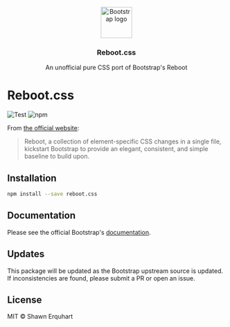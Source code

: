 <p align="center">
  <a href="https://getbootstrap.com/">
    <img src="https://getbootstrap.com/docs/4.3/assets/brand/bootstrap-solid.svg" alt="Bootstrap logo" width="72" height="72">
  </a>
</p>

<h3 align="center">Reboot.css</h3>

<p align="center">An unofficial pure CSS port of Bootstrap's Reboot</p>

# Reboot.css

![Test](https://img.shields.io/travis/z0al/reboot.css.svg) ![npm](https://img.shields.io/npm/v/reboot.css.svg)

From [the official website][bootstrap]:

> Reboot, a collection of element-specific CSS changes in a single file, kickstart Bootstrap to provide an elegant, consistent, and simple baseline to build upon.


[bootstrap]: https://getbootstrap.com/docs/4.0/content/reboot/

## Installation

```sh
npm install --save reboot.css
```

## Documentation

Please see the official Bootstrap's [documentation][bootstrap].

## Updates

This package will be updated as the Bootstrap upstream source is updated. If inconsistencies are found, please submit a PR or open an issue.

## License

MIT © Shawn Erquhart
